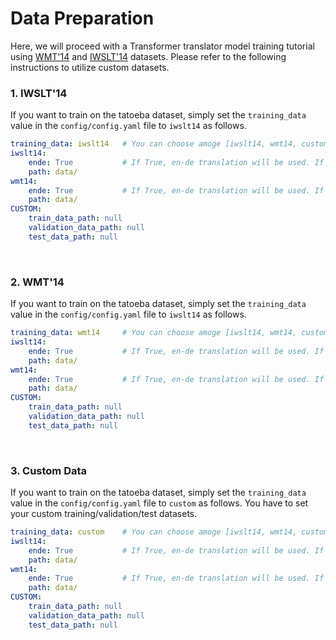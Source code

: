 # Data Preparation
Here, we will proceed with a Transformer translator model training tutorial using [WMT'14](https://nlp.stanford.edu/projects/nmt/) and [IWSLT'14](https://github.com/facebookresearch/fairseq) datasets.
Please refer to the following instructions to utilize custom datasets.


### 1. IWSLT'14
If you want to train on the tatoeba dataset, simply set the `training_data` value in the `config/config.yaml` file to `iwslt14` as follows.
```yaml
training_data: iwslt14   # You can choose amoge [iwslt14, wmt14, custom].
iwslt14:
    ende: True           # If True, en-de translation will be used. If False, de-en translation will be used.
    path: data/
wmt14:
    ende: True           # If True, en-de translation will be used. If False, de-en translation will be used.
    path: data/
CUSTOM:
    train_data_path: null
    validation_data_path: null
    test_data_path: null
```
<br>

### 2. WMT'14
If you want to train on the tatoeba dataset, simply set the `training_data` value in the `config/config.yaml` file to `iwslt14` as follows.
```yaml
training_data: wmt14     # You can choose amoge [iwslt14, wmt14, custom].
iwslt14:
    ende: True           # If True, en-de translation will be used. If False, de-en translation will be used.
    path: data/
wmt14:
    ende: True           # If True, en-de translation will be used. If False, de-en translation will be used.
    path: data/
CUSTOM:
    train_data_path: null
    validation_data_path: null
    test_data_path: null
```
<br>

### 3. Custom Data
If you want to train on the tatoeba dataset, simply set the `training_data` value in the `config/config.yaml` file to `custom` as follows.
You have to set your custom training/validation/test datasets.
```yaml
training_data: custom    # You can choose amoge [iwslt14, wmt14, custom].
iwslt14:
    ende: True           # If True, en-de translation will be used. If False, de-en translation will be used.
    path: data/
wmt14:
    ende: True           # If True, en-de translation will be used. If False, de-en translation will be used.
    path: data/
CUSTOM:
    train_data_path: null
    validation_data_path: null
    test_data_path: null
```
<br>